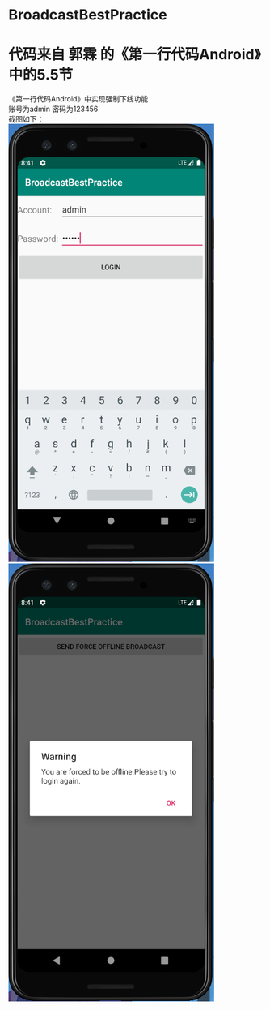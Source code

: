 # BroadcastBestPractice
# 代码来自 郭霖 的《第一行代码Android》中的5.5节
《第一行代码Android》中实现强制下线功能  
账号为admin 密码为123456   
截图如下：  
![image](images/登录.png)
![image](images/强制下线.png)
